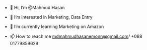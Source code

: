 - 👋 Hi, I’m @Mahmud Hasan
- 👀 I’m interested in Marketing, Data Entry
- 🌱 I’m currently learning Marketing on Amazon

- 📫 How to reach me mdmahmudhasanemonn@gmail.com/ +088 01779859629



<!---
MahmudEmon1/MahmudEmon1 is a ✨ special ✨ repository because its `README.md` (this file) appears on your GitHub profile.
You can click the Preview link to take a look at your changes.
--->

